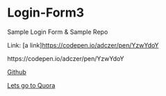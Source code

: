 # Login-Form3
Sample Login Form &amp; Sample Repo

Link:
[a link]https://codepen.io/adczer/pen/YzwYdoY

<link>https://codepen.io/adczer/pen/YzwYdoY</link>

[Github](https://github.com/)

[Lets go to Quora](https://www.quora.com)
